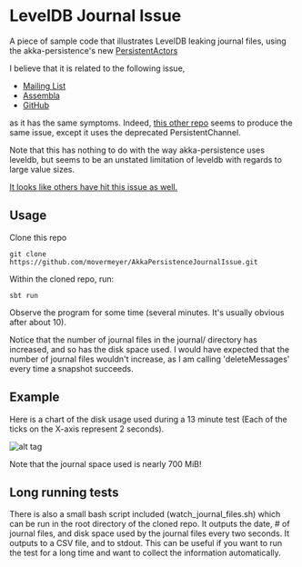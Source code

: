 # LevelDB Journal Issue
A piece of sample code that illustrates LevelDB leaking journal files, using the akka-persistence's new [PersistentActors](http://doc.akka.io/docs/akka/snapshot/scala/persistence.html)

I believe that it is related to the following issue,

* [Mailing List](https://groups.google.com/forum/#!searchin/akka-user/akka-persistentchannel-does-not-delete-message-from-journal-upon-confirm/akka-user/_d9gpIJyKe0/B6Ie_axaFQMJ)
* [Assembla](https://www.assembla.com/spaces/akka/tickets/3962)
* [GitHub](https://github.com/akka/akka/issues/13962)

as it has the same symptoms. Indeed, [this other repo](https://github.com/manasdebashiskar/akkapersistenceExample) seems to produce the same issue, except it uses the deprecated PersistentChannel.

Note that this has nothing to do with the way akka-persistence uses leveldb, but seems to be an unstated limitation of leveldb with regards to large value sizes.

[It looks like others have hit this issue as well.](https://groups.google.com/forum/#!msg/leveldb/yL6h1mAOc20/vLU64RylIdMJ)

## Usage

Clone this repo

    git clone https://github.com/movermeyer/AkkaPersistenceJournalIssue.git

Within the cloned repo, run:
  
    sbt run
  
Observe the program for some time (several minutes. It's usually obvious after about 10).

Notice that the number of journal files in the journal/ directory has increased, and so has the disk space used. I would have expected that the number of journal files wouldn't increase, as I am calling 'deleteMessages' every time a snapshot succeeds.

## Example

Here is a chart of the disk usage used during a 13 minute test (Each of the ticks on the X-axis represent 2 seconds).

![alt tag](https://i.imgur.com/y7pyRhb.png)

Note that the journal space used is nearly 700 MiB!

## Long running tests

There is also a small bash script included (watch_journal_files.sh) which can be run in the root directory of the cloned repo. It outputs the date, # of journal files, and disk space used by the journal files every two seconds. It outputs to a CSV file, and to stdout. This can be useful if you want to run the test for a long time and want to collect the information automatically.
